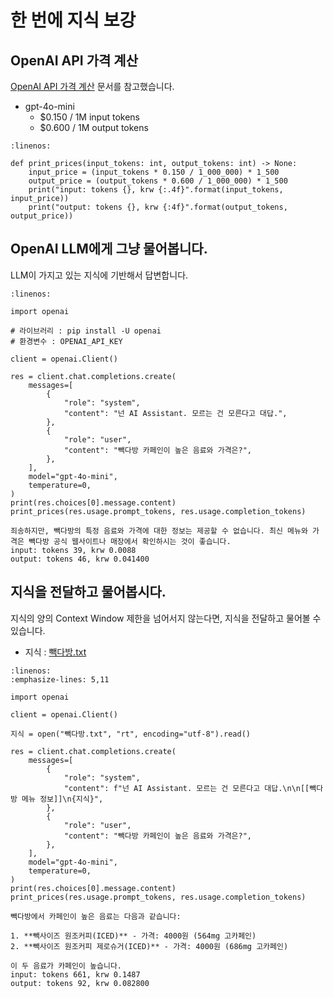 # 한 번에 지식 보강

## OpenAI API 가격 계산

[OpenAI API 가격 계산](https://openai.com/api/pricing/) 문서를 참고했습니다.

+ gpt-4o-mini
    - $0.150 / 1M input tokens
    - $0.600 / 1M output tokens

```{code-block} python
:linenos:

def print_prices(input_tokens: int, output_tokens: int) -> None:
    input_price = (input_tokens * 0.150 / 1_000_000) * 1_500
    output_price = (output_tokens * 0.600 / 1_000_000) * 1_500
    print("input: tokens {}, krw {:.4f}".format(input_tokens, input_price))
    print("output: tokens {}, krw {:4f}".format(output_tokens, output_price))
```

## OpenAI LLM에게 그냥 물어봅니다.

LLM이 가지고 있는 지식에 기반해서 답변합니다.

```{code-block} python
:linenos:

import openai

# 라이브러리 : pip install -U openai
# 환경변수 : OPENAI_API_KEY

client = openai.Client()

res = client.chat.completions.create(
    messages=[
        {
            "role": "system",
            "content": "넌 AI Assistant. 모르는 건 모른다고 대답.",
        },
        {
            "role": "user",
            "content": "빽다방 카페인이 높은 음료와 가격은?",
        },
    ],
    model="gpt-4o-mini",
    temperature=0,
)
print(res.choices[0].message.content)
print_prices(res.usage.prompt_tokens, res.usage.completion_tokens)
```

```{code-block} text
죄송하지만, 빽다방의 특정 음료와 가격에 대한 정보는 제공할 수 없습니다. 최신 메뉴와 가격은 빽다방 공식 웹사이트나 매장에서 확인하시는 것이 좋습니다.
input: tokens 39, krw 0.0088
output: tokens 46, krw 0.041400
```

## 지식을 전달하고 물어봅시다.

지식의 양의 Context Window 제한을 넘어서지 않는다면, 지식을 전달하고 물어볼 수 있습니다.

+ 지식 : [빽다방.txt](./빽다방.txt)

```{code-block} python
:linenos:
:emphasize-lines: 5,11

import openai

client = openai.Client()

지식 = open("빽다방.txt", "rt", encoding="utf-8").read()

res = client.chat.completions.create(
    messages=[
        {
            "role": "system",
            "content": f"넌 AI Assistant. 모르는 건 모른다고 대답.\n\n[[빽다방 메뉴 정보]]\n{지식}",
        },
        {
            "role": "user",
            "content": "빽다방 카페인이 높은 음료와 가격은?",
        },
    ],
    model="gpt-4o-mini",
    temperature=0,
)
print(res.choices[0].message.content)
print_prices(res.usage.prompt_tokens, res.usage.completion_tokens)
```

```{code-block} text
빽다방에서 카페인이 높은 음료는 다음과 같습니다:

1. **빽사이즈 원조커피(ICED)** - 가격: 4000원 (564mg 고카페인)
2. **빽사이즈 원조커피 제로슈거(ICED)** - 가격: 4000원 (686mg 고카페인)

이 두 음료가 카페인이 높습니다.
input: tokens 661, krw 0.1487
output: tokens 92, krw 0.082800
```
